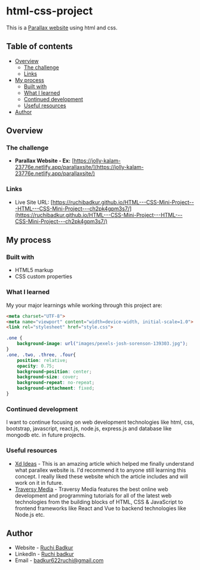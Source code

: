 # html-css-project

This is a [Parallax website](https://ruchibadkur.github.io/HTML---CSS-Mini-Project---HTML---CSS-Mini-Project---ch2pk4gpm3s7/) using html and css. 

## Table of contents

- [Overview](#overview)
  - [The challenge](#the-challenge)
  - [Links](#links)
- [My process](#my-process)
  - [Built with](#built-with)
  - [What I learned](#what-i-learned)
  - [Continued development](#continued-development)
  - [Useful resources](#useful-resources)
- [Author](#author)


## Overview

### The challenge

-  **Parallax Website - Ex:** [https://jolly-kalam-23776e.netlify.app/parallaxsite/](https://jolly-kalam-23776e.netlify.app/parallaxsite/)

### Links

- Live Site URL: [https://ruchibadkur.github.io/HTML---CSS-Mini-Project---HTML---CSS-Mini-Project---ch2pk4gpm3s7/](https://ruchibadkur.github.io/HTML---CSS-Mini-Project---HTML---CSS-Mini-Project---ch2pk4gpm3s7/)

## My process

### Built with

- HTML5 markup
- CSS custom properties

### What I learned

My your major learnings while working through this project are:

```html
<meta charset="UTF-8">
<meta name="viewport" content="width=device-width, initial-scale=1.0">
<link rel="stylesheet" href="style.css">
```
```css
.one {
    background-image: url("images/pexels-josh-sorenson-139303.jpg");   
}
.one, .two, .three, .four{
    position: relative;
    opacity: 0.75;
    background-position: center;
    background-size: cover;
    background-repeat: no-repeat;
    background-attachment: fixed;
}
```

### Continued development

I want to continue focusing on web development technologies like html, css, bootstrap, javascript, react.js, node.js, express.js and database like mongodb etc. in future projects.

### Useful resources

- [Xd Ideas](https://xd.adobe.com/ideas/principles/web-design/best-practices-for-parallax-websites/) - This is an amazing article which helped me finally understand what parallex website is. I'd recommend it to anyone still learning this concept. I really liked these website which the article includes and will work on it in future.
- [Traversy Media](https://www.youtube.com/c/TraversyMedia) - Traversy Media features the best online web development and programming tutorials for all of the latest web technologies from the building blocks of HTML, CSS & JavaScript to frontend frameworks like React and Vue to backend technologies like Node.js etc.

## Author

- Website - [Ruchi Badkur](https://ruchibadkur.github.io/firstPortfolioProject_HtmlCss/)
- LinkedIn - [Ruchi badkur](https://www.linkedin.com/in/ruchi-badkur-96a1b5215/)
- Email - badkur622ruchi@gmail.com
